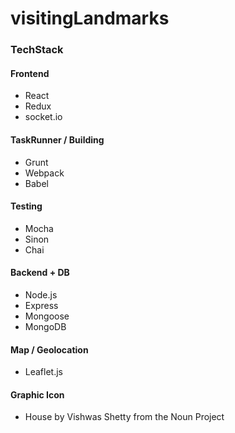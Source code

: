 # visitingLandmarks

### TechStack

#### Frontend
* React
* Redux
* socket.io

#### TaskRunner / Building
* Grunt
* Webpack
* Babel

#### Testing
* Mocha
* Sinon
* Chai

#### Backend + DB
* Node.js
* Express
* Mongoose
* MongoDB

#### Map / Geolocation
* Leaflet.js

#### Graphic Icon
* House by Vishwas Shetty from the Noun Project
